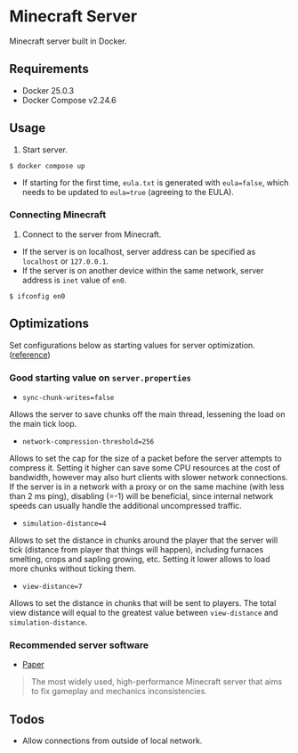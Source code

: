 # Minecraft Server
Minecraft server built in Docker.

## Requirements
- Docker 25.0.3
- Docker Compose v2.24.6

## Usage
1. Start server.
```
$ docker compose up
```
- If starting for the first time, `eula.txt` is generated with `eula=false`, which needs to be updated to `eula=true` (agreeing to the EULA).

### Connecting Minecraft
1. Connect to the server from Minecraft.
- If the server is on localhost, server address can be specified as `localhost` or `127.0.0.1`.
- If the server is on another device within the same network, server address is `inet` value of `en0`.
```
$ ifconfig en0
```
<!-- - If the server is on another device outside of the local network, TO BE DETERMINED... -->

## Optimizations
Set configurations below as starting values for server optimization. ([reference](https://github.com/YouHaveTrouble/minecraft-optimization))

### Good starting value on `server.properties`
- ```sync-chunk-writes=false```

Allows the server to save chunks off the main thread, lessening the load on the main tick loop.

- ```network-compression-threshold=256```

Allows to set the cap for the size of a packet before the server attempts to compress it. Setting it higher can save some CPU resources at the cost of bandwidth, however may also hurt clients with slower network connections. If the server is in a network with a proxy or on the same machine (with less than 2 ms ping), disabling (=-1) will be beneficial, since internal network speeds can usually handle the additional uncompressed traffic.

- ```simulation-distance=4```

Allows to set the distance in chunks around the player that the server will tick (distance from player that things will happen), including furnaces smelting, crops and sapling growing, etc. Setting it lower allows to load more chunks without ticking them.

- ```view-distance=7```

Allows to set the distance in chunks that will be sent to players. The total view distance will equal to the greatest value between `view-distance` and `simulation-distance`.

### Recommended server software
- [Paper](https://github.com/PaperMC/Paper)
> The most widely used, high-performance Minecraft server that aims to fix gameplay and mechanics inconsistencies.

## Todos
- Allow connections from outside of local network.
